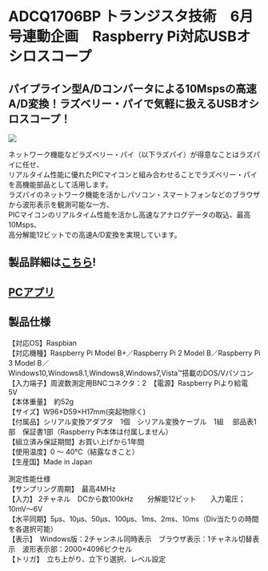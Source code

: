 # ADCQ1706BP トランジスタ技術　6月号連動企画　Raspberry Pi対応USBオシロスコープ

##  パイプライン型A/Dコンバータによる10Mspsの高速A/D変換！ラズベリー・パイで気軽に扱えるUSBオシロスコープ！

![](https://bit-trade-one.co.jp/wp/wp-content/uploads/2017/04/bb7abe9d88c6ec399f6fc1b333dd7bdb.png)  

ネットワーク機能などラズベリー・パイ（以下ラズパイ）が得意なことはラズパイに任せ、  
リアルタイム性能に優れたPICマイコンと組み合わせることでラズベリー・パイを高機能部品として活用します。  
ラズパイのネットワーク機能を活かしパソコン・スマートフォンなどのブラウザから波形表示を観測可能な一方、  
PICマイコンのリアルタイム性能を活かし高速なアナログデータの取込、最高10Msps、  
高分解能12ビットでの高速A/D変換を実現しています。

## 製品詳細は[こちら](https://bit-trade-one.co.jp/product/module/adcq1706bp/)!

## [PCアプリ](https://github.com/bit-trade-one/ADCQ1706BP_OscilloScope/tree/master/App)

## 製品仕様

【対応OS】Raspbian  
【対応機種】Raspberry Pi Model B+／Raspberry Pi 2 Model B／Raspberry Pi 3 Model B／  
            Windows10,Windows8.1,Windows8,Windows7,Vista™搭載のDOS/Vパソコン  
【入力端子】周波数測定用BNCコネクタ：2　【電源】Raspberry Piより給電　5V  
【本体重量】　約52g  
【サイズ】W96×D59×H17mm(突起物除く)  
【付属品】シリアル変換アダプタ　1個　シリアル変換ケーブル　1組　 部品表1部　保証書1部（Raspberry Pi本体は付属しません）  
【組立済み保証期間】お買い上げから1年間  
【使用温度】0 ～ 40℃（結露なきこと）  
【生産国】Made in Japan  

測定性能仕様  
【サンプリング周期】　最高4MHz  
【入力】    2チャネル　DCから数100kHz　　分解能12ビット　　入力電圧；10mV～6V  
【水平同期】5μs、10μs、50μs、100μs、1ms、2ms、10ms（Div当たりの時間を各選択可能）  
【表示】　Windows版：2チャンネル同時表示　ブラウザ表示：1チャネル切替表示　波形表示部：2000×4096ピクセル  
【トリガ】　立ち上がり、立下り選択、レベル設定  
